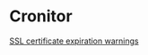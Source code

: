 # Cronitor

[SSL certificate expiration warnings](/technical/cronitor/ssl-certificate-expiration-warnings)
